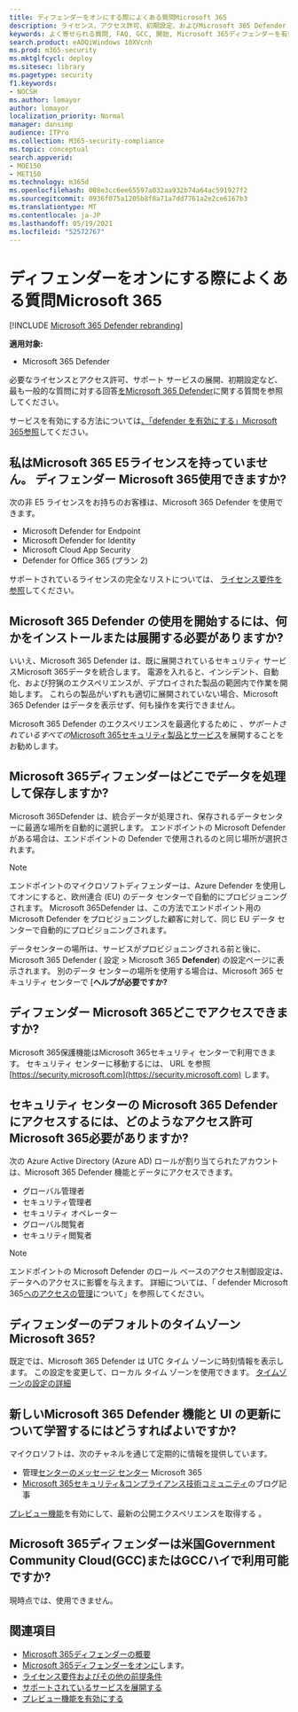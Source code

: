 ```yaml
---
title: ディフェンダーをオンにする際によくある質問Microsoft 365
description: ライセンス、アクセス許可、初期設定、およびMicrosoft 365 Defender の有効化に関連するその他の製品やサービスに関する最も一般的な質問への回答を得る
keywords: よく寄せられる質問, FAQ, GCC, 開始, Microsoft 365ディフェンダーを有効にします, Microsoft 365 ディフェンダー, M365, セキュリティ, データの場所, 必要な権限, ライセンスの適格性, 設定ページ
search.product: eADQiWindows 10XVcnh
ms.prod: m365-security
ms.mktglfcycl: deploy
ms.sitesec: library
ms.pagetype: security
f1.keywords:
- NOCSH
ms.author: lomayor
author: lomayor
localization_priority: Normal
manager: dansimp
audience: ITPro
ms.collection: M365-security-compliance
ms.topic: conceptual
search.appverid:
- MOE150
- MET150
ms.technology: m365d
ms.openlocfilehash: 008e3cc6ee65597a032aa932b74a64ac591927f2
ms.sourcegitcommit: 0936f075a1205b8f8a71a7dd7761a2e2ce6167b3
ms.translationtype: MT
ms.contentlocale: ja-JP
ms.lasthandoff: 05/19/2021
ms.locfileid: "52572767"
---
```

# <a name="frequently-asked-questions-when-turning-on-microsoft-365-defender"></a>ディフェンダーをオンにする際によくある質問Microsoft 365

[!INCLUDE [Microsoft 365 Defender rebranding](../includes/microsoft-defender.md)]


**適用対象:**
- Microsoft 365 Defender

必要なライセンスとアクセス許可、サポート サービスの展開、初期設定など、最も一般的な質問に対する回答[をMicrosoft 365 Defender](microsoft-365-defender.md)に関する質問を参照してください。

サービスを有効にする方法については[、「defender を有効にする」Microsoft 365参照](m365d-enable.md)してください。

## <a name="i-dont-have-a-microsoft-365-e5-license-can-i-still-use-microsoft-365-defender"></a>私はMicrosoft 365 E5ライセンスを持っていません。 ディフェンダー Microsoft 365使用できますか?

次の非 E5 ライセンスをお持ちのお客様は、Microsoft 365 Defender を使用できます。

- Microsoft Defender for Endpoint
- Microsoft Defender for Identity
- Microsoft Cloud App Security
- Defender for Office 365 (プラン 2)
 
サポートされているライセンスの完全なリストについては、 [ライセンス要件を参照](prerequisites.md#licensing-requirements)してください。

## <a name="do-i-need-to-install-or-deploy-anything-to-start-using-microsoft-365-defender"></a>Microsoft 365 Defender の使用を開始するには、何かをインストールまたは展開する必要がありますか?

いいえ、Microsoft 365 Defender は、既に展開されているセキュリティ サービスMicrosoft 365データを統合します。 電源を入れると、インシデント、自動化、および狩猟のエクスペリエンスが、デプロイされた製品の範囲内で作業を開始します。 これらの製品がいずれも適切に展開されていない場合、Microsoft 365 Defender はデータを表示せず、何も操作を実行できません。

Microsoft 365 Defender のエクスペリエンスを最適化するために *、サポートされているすべての*[Microsoft 365セキュリティ製品とサービス](deploy-supported-services.md)を展開することをお勧めします。

## <a name="where-does-microsoft-365-defender-process-and-store-my-data"></a>Microsoft 365ディフェンダーはどこでデータを処理して保存しますか?
Microsoft 365Defender は、統合データが処理され、保存されるデータセンターに最適な場所を自動的に選択します。 エンドポイントの Microsoft Defender がある場合は、エンドポイントの Defender で使用されるのと同じ場所が選択されます。

>[!NOTE]
>エンドポイントのマイクロソフトディフェンダーは、Azure Defender を使用してオンにすると、欧州連合 (EU) のデータ センターで自動的にプロビジョニングされます。 Microsoft 365Defender は、この方法でエンドポイント用の Microsoft Defender をプロビジョニングした顧客に対して、同じ EU データ センターで自動的にプロビジョニングされます。 

データセンターの場所は、サービスがプロビジョニングされる前と後に、Microsoft 365 Defender ( 設定 > Microsoft 365 **Defender**) の設定ページに表示されます。 別のデータ センターの場所を使用する場合は、Microsoft 365 セキュリティ センターで [**ヘルプが必要ですか?**

## <a name="where-can-i-access-microsoft-365-defender"></a>ディフェンダー Microsoft 365どこでアクセスできますか?

Microsoft 365保護機能はMicrosoft 365セキュリティ センターで利用できます。 セキュリティ センターに移動するには、 URL を参照 [https://security.microsoft.com](https://security.microsoft.com) します。

##  <a name="what-permissions-do-i-need-to-access-microsoft-365-defender-in-microsoft-365-security-center"></a>セキュリティ センターの Microsoft 365 Defender にアクセスするには、どのようなアクセス許可Microsoft 365必要がありますか?

次の Azure Active Directory (Azure AD) ロールが割り当てられたアカウントは、Microsoft 365 Defender 機能とデータにアクセスできます。

- グローバル管理者
- セキュリティ管理者
- セキュリティ オペレーター
- グローバル閲覧者
- セキュリティ閲覧者

>[!NOTE]
>エンドポイントの Microsoft Defender のロール ベースのアクセス制御設定は、データへのアクセスに影響を与えます。 詳細については、「 defender Microsoft 365[へのアクセスの管理](m365d-permissions.md)について」を参照してください。

## <a name="what-time-zone-does-microsoft-365-defender-default-to"></a>ディフェンダーのデフォルトのタイムゾーンMicrosoft 365?
既定では、Microsoft 365 Defender は UTC タイム ゾーンに時刻情報を表示します。 この設定を変更して、ローカル タイム ゾーンを使用できます。 [タイムゾーンの設定の詳細](m365d-time-zone.md)

## <a name="how-can-i-learn-about-new-microsoft-365-defender-feature-and-ui-updates"></a>新しいMicrosoft 365 Defender 機能と UI の更新について学習するにはどうすればよいですか?

マイクロソフトは、次のチャネルを通じて定期的に情報を提供しています。

- 管理[センターのメッセージ センター](../../admin/manage/message-center.md) Microsoft 365
- [Microsoft 365セキュリティ&コンプライアンス技術コミュニティ](https://techcommunity.microsoft.com/t5/security-privacy-and-compliance/bg-p/securityprivacycompliance)のブログ記事

[プレビュー機能](preview.md)を有効にして、最新の公開エクスペリエンスを取得する 。

## <a name="is-microsoft-365-defender-available-for-us-government-community-cloud-gcc-or-gcc-high"></a>Microsoft 365ディフェンダーは米国Government Community Cloud(GCC)またはGCCハイで利用可能ですか?
現時点では、使用できません。

## <a name="related-topics"></a>関連項目

- [Microsoft 365ディフェンダーの概要](microsoft-365-defender.md)
- [Microsoft 365ディフェンダーをオンに](m365d-enable.md)します。
- [ライセンス要件およびその他の前提条件](prerequisites.md)
- [サポートされているサービスを展開する](deploy-supported-services.md)
- [プレビュー機能を有効にする](preview.md)
